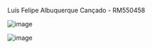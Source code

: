 Luís Felipe Albuquerque Cançado - RM550458

![image](https://github.com/user-attachments/assets/3a82c6e6-5d6a-472f-9498-277a09092704)

![image](https://github.com/user-attachments/assets/0091a323-2dfe-4988-a3f5-e47a1ca67917)

